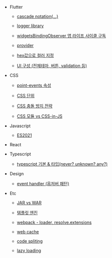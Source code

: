 - Flutter

  - [cascade notation(...)](flutter/20220524.md)

  - [logger library](flutter/20220525.md)

  - [widgetsBindingObserver 앱 라이프 사이클 구독](flutter/20220526.md)

  - [provider](flutter/20220603.md)

  - [hex값으로 컬러 지정](flutter/20220609.md)

  - [UI 구성 (전체테마, 버튼, validation 등)](flutter/20220610.md)

- CSS

  - [point-events 속성](css/20220526.md)

  - [CSS 단위](css/20220622.md)

  - [CSS 충돌 방지 전략](css/20220624.md)

  - [CSS 모듈 vs CSS-in-JS](css/20220821.md)

- Javascript

  - [ES2021](javascript/20220623.md)

- React

- Typescript

  - [typescript 기본 & 타입(never? unknown? any?)](typescript/20220622.md)

- Design

  - [event handler (옵저버 패턴)](design/20220530.md)

- Etc

  - [JAR vs WAR](etc/20220605.md)

  - [템플릿 엔진](etc/20220606.md)

  - [webpack - loader, resolve.extensions](etc/20220617.md)

  - [web cache](etc/20220621.md)

  - [code spliting](etc/20220622.md)

  - [lazy loading](etc/20220623.md)

  